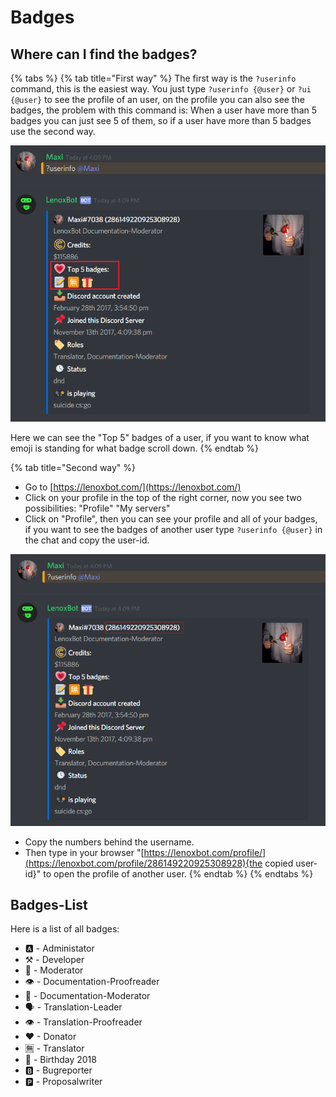 # Badges

## Where can I find the badges?

{% tabs %}
{% tab title="First way" %}
The first way is the `?userinfo` command, this is the easiest way. You just type `?userinfo {@user}` or `?ui {@user}` to see the profile of an user, on the profile you can also see the badges, the problem with this command is: When a user have more than 5 badges you can just see 5 of them, so if a user have more than 5 badges use the second way.

![?userinfo Command](../.gitbook/assets/screenshot_29.png)

Here we can see the "Top 5" badges of a user, if you want to know what emoji is standing for what badge scroll down.
{% endtab %}

{% tab title="Second way" %}
* Go to [https://lenoxbot.com/](https://lenoxbot.com/)
* Click on your profile in the top of the right corner, now you see two possibilities: "Profile" "My servers"
* Click on "Profile", then you can see your profile and all of your badges, if you want to see the badges of another user type `?userinfo {@user}` in the chat and copy the user-id.

![?userinfo Command](../.gitbook/assets/screenshot_30.png)

* Copy the numbers behind the username.
* Then type in your browser "[https://lenoxbot.com/profile/](https://lenoxbot.com/profile/286149220925308928){the copied user-id}" to open the profile of another user.
{% endtab %}
{% endtabs %}

## Badges-List

Here is a list of all badges:

*  🅰 - Administator
*  ⚒ - Developer
*  👮 - Moderator
*  👁 - Documentation-Proofreader
*  📝 - Documentation-Moderator
*  🗣 - Translation-Leader
*  👁 - Translation-Proofreader
*  ❤ - Donator
*  🈚 - Translator
*  🎁 - Birthday 2018
*  🅱 - Bugreporter
*  🅿 - Proposalwriter

